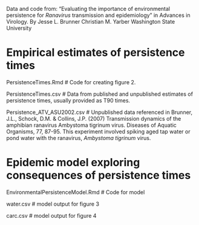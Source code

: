 Data and code from: “Evaluating the importance of environmental persistence for _Ranavirus_ transmission and epidemiology” in Advances in Virology.
By 
Jesse L. Brunner
Christian M. Yarber
Washington State University

# Empirical estimates of persistence times
PersistenceTimes.Rmd # Code for creating figure 2.

PersistenceTimes.csv # Data from published and unpublished estimates of persistence times, usually provided as T90 times.

Persistence_ATV_ASU2002.csv # Unpublished data referenced in Brunner, J.L., Schock, D.M. & Collins, J.P. (2007) Transmission dynamics of the amphibian ranavirus Ambystoma tigrinum virus. Diseases of Aquatic Organisms, 77, 87-95. This experiment involved spiking aged tap water or pond water with the ranavirus, _Ambystoma tigrinum_ virus.

# Epidemic model exploring consequences of persistence times 
EnvironmentalPersistenceModel.Rmd # Code for model

water.csv # model output for figure 3

carc.csv # model output for figure 4
